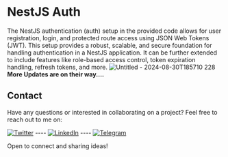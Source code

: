 # NestJS Auth
The NestJS authentication (auth) setup in the provided code allows for user registration, login, and protected route access using JSON Web Tokens (JWT). 
This setup provides a robust, scalable, and secure foundation for handling authentication in a NestJS application. It can be further extended to include features like role-based access control, 
token expiration handling, refresh tokens, and more.
![Untitled - 2024-08-30T185710 228](https://github.com/user-attachments/assets/a0319f25-000f-4c07-9684-2020951e8b39)
**More Updates are on their way....**

## Contact
Have any questions or interested in collaborating on a project? Feel free to reach out to me on:

[![Twitter](https://img.shields.io/badge/Twitter-parthasec-blue)](https://twitter.com/parthasec) ---- [![LinkedIn](https://img.shields.io/badge/LinkedIn-parthasec-blue)](https://linkedin.com/in/parthasec) ---- [![Telegram](https://img.shields.io/badge/Telegram-parthasec-blue)](https://t.me/parthasec)

Open to connect and sharing ideas!
